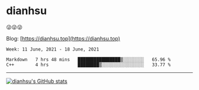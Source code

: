 
# dianhsu

:stuck_out_tongue_winking_eye::stuck_out_tongue_winking_eye::stuck_out_tongue_winking_eye:

Blog: [https://dianhsu.top](https://dianhsu.top)

<!--START_SECTION:waka-->
```text
Week: 11 June, 2021 - 18 June, 2021

Markdown   7 hrs 48 mins   ████████████████▒░░░░░░░░   65.96 % 
C++        4 hrs           ████████▒░░░░░░░░░░░░░░░░   33.77 % 
```
<!--END_SECTION:waka-->

---

[![dianhsu's GitHub stats](https://github-readme-stats.vercel.app/api?username=dianhsu)](https://github.com/anuraghazra/github-readme-stats)
